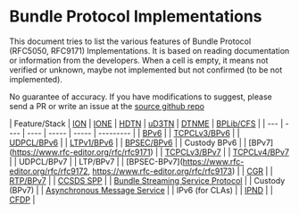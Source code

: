 # Bundle Protocol Implementations

This document tries to list the various features of Bundle Protocol (RFC5050, RFC9171) Implementations. It is based on reading documentation or information from the developers. When a cell is empty, it means not verified or unknown, maybe not implemented but not confirmed (to be not implemented).

No guarantee of accuracy. If you have modifications to suggest, please send a PR or write an issue at the [source github repo](https://github.com/ipnsig-pwg/ipnsig-pwg.github.io)

| Feature/Stack | [ION](https://sourceforge.net/projects/ion-dtn/) | [IONE](https://sourceforge.net/projects/ione/) | [HDTN](https://github.com/nasa/HDTN/wiki/HDTN-Implementation-Features) | [uD3TN](https://gitlab.com/d3tn/ud3tn) | [DTNME](https://github.com/nasa/DTNME) | [BPLib/CFS](https://github.com/nasa/bplib) |
| --- | ---- | ---- | ----- | ----- | --------- |
| [BPv6](https://www.rfc-editor.org/rfc/rfc5050) |
|   [TCPCLv3/BPv6](https://www.rfc-editor.org/rfc/rfc7242) |
|   [UDPCL/BPv6](https://www.rfc-editor.org/rfc/rfc7122) |
|   [LTPv1/BPv6](https://www.rfc-editor.org/rfc/rfc5326) |
|   [BPSEC/BPv6](https://www.rfc-editor.org/rfc/rfc6257) |
|   Custody BPv6 |
| [BPv7] (https://www.rfc-editor.org/rfc/rfc9171) |
|   [TCPCLv3/BPv7](https://www.rfc-editor.org/rfc/rfc7242) |
|   [TCPCLv4/BPv7](https://www.rfc-editor.org/rfc/rfc9174) |
|   UDPCL/BPv7 |
|   LTP/BPv7 |
|   [BPSEC-BPv7](https://www.rfc-editor.org/rfc/rfc9172, https://www.rfc-editor.org/rfc/rfc9173) |
| [CGR](https://datatracker.ietf.org/doc/html/draft-burleigh-dtnrg-cgr) |
| [RTP/BPv7](https://www.google.com/url?sa=t&rct=j&q=&esrc=s&source=web&cd=&ved=2ahUKEwjrn92gvJaCAxXxFFkFHXY5A1QQFnoECAwQAQ&url=https%3A%2F%2Fcwe.ccsds.org%2Fsis%2Fdocs%2FSIS-MIA%2FDraft%2520Documents%2FRTP%2520over%2520DTN%2520for%2520Video%2F766x3r0_JPM_RID_Answer_TEMP.doc&usg=AOvVaw3YVH8gKoTvgPLxiUC7PgPq&opi=89978449) |
| [CCSDS SPP](https://public.ccsds.org/Pubs/133x0b2e1.pdf) |
| [Bundle Streaming Service Protocol](https://public.ccsds.org/Pubs/730x2g1.pdf) |
| Custody (BPv7) |
| [Asynchronous Message Service](https://public.ccsds.org/Pubs/735x1b1.pdf) |
| IPv6 (for CLAs) |
| [IPND](https://datatracker.ietf.org/doc/draft-johnson-dtn-ipnd/) |
| [CFDP](https://public.ccsds.org/Pubs/727x0b5.pdf) |
